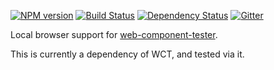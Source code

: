 [![NPM version](http://img.shields.io/npm/v/wct-local.svg?style=flat-square)](https://npmjs.org/package/wct-local)
[![Build Status](http://img.shields.io/travis/Polymer/web-component-tester.svg?style=flat-square)](https://travis-ci.org/Polymer/web-component-tester)
[![Dependency Status](http://img.shields.io/david/Polymer/wct-local.svg?style=flat-square)](https://david-dm.org/Polymer/wct-local)
[![Gitter](http://img.shields.io/badge/gitter-join%20chat%20%E2%86%92-brightgreen.svg?style=flat-square)](https://gitter.im/Polymer/web-component-tester)

Local browser support for [web-component-tester](https://github.com/Polymer/web-component-tester).

This is currently a dependency of WCT, and tested via it.
